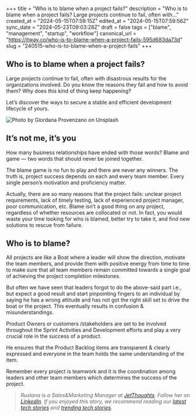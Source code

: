 +++
title = "Who is to blame when a project fails?"
description = "Who is to blame when a project fails?   Large projects continue to fail, often with..."
created_at = "2024-05-15T07:59:15Z"
edited_at = "2024-05-15T07:59:56Z"
sync_date = "2024-05-23T09:03:28Z"
draft = false
tags = ["blame", "management", "startup", "workflow"]
canonical_url = "https://jtway.co/who-is-to-blame-when-a-project-fails-595d683da73d"
slug = "240515-who-is-to-blame-when-a-project-fails"
+++

## Who is to blame when a project fails?

Large projects continue to fail, often with disastrous results for the organizations involved. Do you know the reasons they fail and how to avoid them? Why does this kind of thing keep happening?

Let’s discover the ways to secure a stable and efficient development lifecycle of yours.

![Photo by [Giordana Provenzano](https://unsplash.com/@giordanaa_p?utm_source=unsplash&utm_medium=referral&utm_content=creditCopyText) on[ Unsplash](https://unsplash.com/s/photos/boat?utm_source=unsplash&utm_medium=referral&utm_content=creditCopyText)](https://cdn-images-1.medium.com/max/3200/0*u5XgaUnGlPuBa6fw)

## It’s not me, it’s you

How many business relationships have ended with those words? Blame and game — two words that should never be joined together.

The blame game is no fun to play and there are never any winners. The truth is, project success depends on each and every team member. Every single person’s motivation and proficiency matter.

Actually, there are so many reasons that the project fails: unclear project requirements, lack of timely testing, lack of experienced project manager, poor communication, etc. Blame isn’t a good thing on any project, regardless of whether resources are collocated or not. In fact, you would waste your time looking for who is blamed, better try to take it, and find new solutions to rescue from failure.

## Who is to blame?

All projects are like a Boat where a leader will show the direction, motivate the team members, and provide them with positive energy from time to time to make sure that all team members remain committed towards a single goal of achieving the project completion milestones.

But often we have seen that leaders forgot to do the above-said part i.e., but expect a good result and start pinpointing fingers to an individual by saying he has a wrong attitude and has not got the right skill set to drive the boat or the project. This eventually results in confusion & misunderstandings.

Product Owners or customers /stakeholders are set to be involved throughout the Sprint Activities and Development efforts and play a very crucial role in the success of a product.

He ensures that the Product Backlog items are transparent & clearly expressed and everyone in the team holds the same understanding of the item.

Remember every project is teamwork and it is the coordination among leaders and other team members which determines the success of the project.
>  *Ruslana is a Sales&Marketing Manager at [JetThoughts](https://www.jetthoughts.com/). Follow her on [LinkedIn](https://www.linkedin.com/in/ruslana-brykaliuk-970016135/).*
>  *If you enjoyed this story, we recommend reading our [latest tech stories](https://jtway.co/latest) and [trending tech stories](https://jtway.co/trending).*
